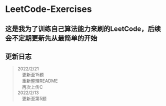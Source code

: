 # LeetCode-Exercises
## 这是我为了训练自己算法能力来刷的LeetCode，后续会不定期更新先从最简单的开始  
## 更新日志
> 2022/2/21  
> &emsp;更新至15题  
> &emsp;重新整理README  
> &emsp;再次上传C  
> 2022/2/13  
> &emsp;更新至第5题

